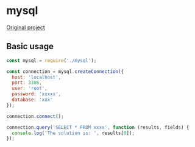 # mysql

[Original project](https://github.com/mysqljs/mysql)

## Basic usage

``` js
const mysql = require('./mysql');

const connection = mysql.createConnection({
  host: 'localhost',
  port: 3306,
  user: 'root',
  password: 'xxxxx',
  database: 'xxx'
});

connection.connect();

connection.query('SELECT * FROM xxxx', function (results, fields) {
  console.log('The solution is: ', results[0]);
});
```